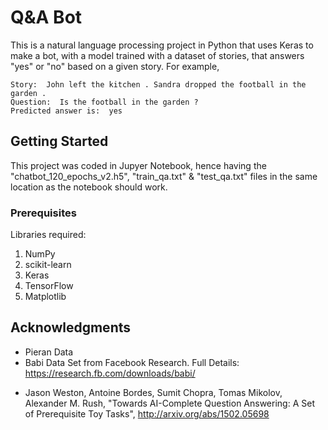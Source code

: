 # Q&A Bot

This is a natural language processing project in Python that uses Keras to make a bot, with a model trained with a dataset of stories, that answers "yes" or "no" based on a given story. For example, 
```
Story:  John left the kitchen . Sandra dropped the football in the garden .
Question:  Is the football in the garden ?
Predicted answer is:  yes
```
## Getting Started
This project was coded in Jupyer Notebook, hence having the "chatbot_120_epochs_v2.h5", "train_qa.txt" & "test_qa.txt" files in the same location as the notebook should work.

### Prerequisites
Libraries required:
1. NumPy
2. scikit-learn
3. Keras
4. TensorFlow
5. Matplotlib


## Acknowledgments
* Pieran Data
* Babi Data Set from Facebook Research.
Full Details: https://research.fb.com/downloads/babi/

- Jason Weston, Antoine Bordes, Sumit Chopra, Tomas Mikolov, Alexander M. Rush,
  "Towards AI-Complete Question Answering: A Set of Prerequisite Toy Tasks",
  http://arxiv.org/abs/1502.05698
